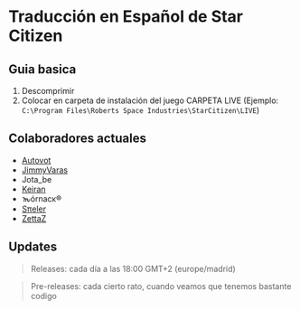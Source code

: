 # Traducción en Español de Star Citizen

## Guia basica

1) Descomprimir
2) Colocar en carpeta de instalación del juego CARPETA LIVE (Ejemplo: `C:\Program Files\Roberts Space Industries\StarCitizen\LIVE`)

## Colaboradores actuales

* [Autovot](https://github.com/Autovot)
* [JimmyVaras](https://github.com/JimmyVaras)
* Jota_be
* [Keiran](https://github.com/darkcidx)
* 𐒝órnacκ®
* [Sπeler](https://github.com/Spieler1ONE1)
* [ZettaZ](https://github.com/zzettazz)

## Updates

>Releases: cada día a las 18:00 GMT+2 (europe/madrid)

>Pre-releases: cada cierto rato, cuando veamos que tenemos bastante codigo
